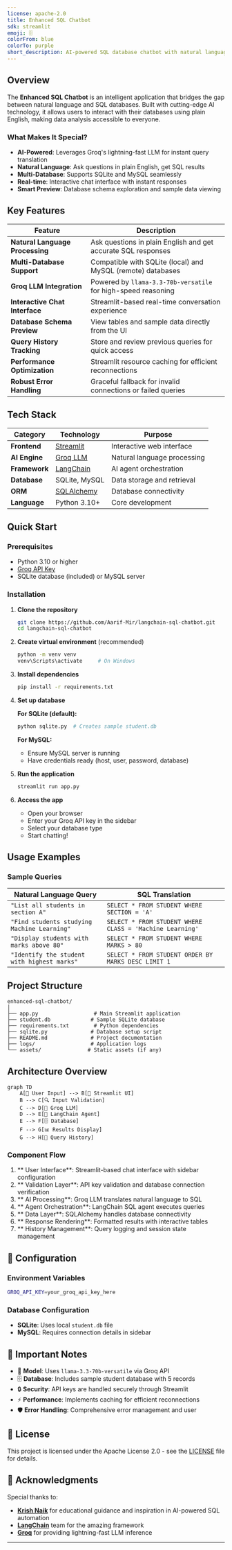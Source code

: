 ```yaml
---
license: apache-2.0
title: Enhanced SQL Chatbot
sdk: streamlit
emoji: 🗄️
colorFrom: blue
colorTo: purple
short_description: AI-powered SQL database chatbot with natural language interface
---
```



## Overview

The **Enhanced SQL Chatbot** is an intelligent application that bridges the gap between natural language and SQL databases. Built with cutting-edge AI technology, it allows users to interact with their databases using plain English, making data analysis accessible to everyone.

### What Makes It Special?

- **AI-Powered**: Leverages Groq's lightning-fast LLM for instant query translation
- **Natural Language**: Ask questions in plain English, get SQL results
- **Multi-Database**: Supports SQLite and MySQL seamlessly
- **Real-time**: Interactive chat interface with instant responses
- **Smart Preview**: Database schema exploration and sample data viewing

## Key Features

| Feature | Description |
|---------|-------------|
| **Natural Language Processing** | Ask questions in plain English and get accurate SQL responses |
| **Multi-Database Support** | Compatible with SQLite (local) and MySQL (remote) databases |
| **Groq LLM Integration** | Powered by `llama-3.3-70b-versatile` for high-speed reasoning |
| **Interactive Chat Interface** | Streamlit-based real-time conversation experience |
| **Database Schema Preview** | View tables and sample data directly from the UI |
| **Query History Tracking** | Store and review previous queries for quick access |
| **Performance Optimization** | Streamlit resource caching for efficient reconnections |
| **Robust Error Handling** | Graceful fallback for invalid connections or failed queries |

## Tech Stack

<div align="center">

| Category | Technology | Purpose |
|----------|------------|---------|
| **Frontend** | [Streamlit](https://streamlit.io/) | Interactive web interface |
| **AI Engine** | [Groq LLM](https://groq.com/) | Natural language processing |
| **Framework** | [LangChain](https://langchain.com/) | AI agent orchestration |
| **Database** | SQLite, MySQL | Data storage and retrieval |
| **ORM** | [SQLAlchemy](https://sqlalchemy.org/) | Database connectivity |
| **Language** | Python 3.10+ | Core development |

</div>

## Quick Start

### Prerequisites
- Python 3.10 or higher
- [Groq API Key](https://console.groq.com/)
- SQLite database (included) or MySQL server

### Installation

1. **Clone the repository**
   ```bash
   git clone https://github.com/Aarif-Mir/langchain-sql-chatbot.git
   cd langchain-sql-chatbot
   ```

2. **Create virtual environment** (recommended)
   ```bash
   python -m venv venv
   venv\Scripts\activate     # On Windows
   ```

3. **Install dependencies**
   ```bash
   pip install -r requirements.txt
   ```

4. **Set up database**
   
   **For SQLite (default):**
   ```bash
   python sqlite.py  # Creates sample student.db
   ```
   
   **For MySQL:**
   - Ensure MySQL server is running
   - Have credentials ready (host, user, password, database)

5. **Run the application**
   ```bash
   streamlit run app.py
   ```

6. **Access the app**
   - Open your browser 
   - Enter your Groq API key in the sidebar
   - Select your database type
   - Start chatting!

## Usage Examples

### Sample Queries

| Natural Language Query | SQL Translation |
|------------------------|-----------------|
| `"List all students in section A"` | `SELECT * FROM STUDENT WHERE SECTION = 'A'` |
| `"Find students studying Machine Learning"` | `SELECT * FROM STUDENT WHERE CLASS = 'Machine Learning'` |
| `"Display students with marks above 80"` | `SELECT * FROM STUDENT WHERE MARKS > 80` |
| `"Identify the student with highest marks"` | `SELECT * FROM STUDENT ORDER BY MARKS DESC LIMIT 1` |

## Project Structure

```
enhanced-sql-chatbot/
│
├── app.py                  # Main Streamlit application
├── student.db             # Sample SQLite database
├── requirements.txt        # Python dependencies
├── sqlite.py              # Database setup script
├── README.md              # Project documentation
├── logs/                  # Application logs
└── assets/               # Static assets (if any)
```

## Architecture Overview

```mermaid
graph TD
    A[👤 User Input] --> B[🎨 Streamlit UI]
    B --> C[🔍 Input Validation]
    C --> D[🧠 Groq LLM]
    D --> E[🔗 LangChain Agent]
    E --> F[🗄️ Database]
    F --> G[📊 Results Display]
    G --> H[📜 Query History]
```

### Component Flow

1. ** User Interface**: Streamlit-based chat interface with sidebar configuration
2. ** Validation Layer**: API key validation and database connection verification
3. ** AI Processing**: Groq LLM translates natural language to SQL
4. ** Agent Orchestration**: LangChain SQL agent executes queries
5. ** Data Layer**: SQLAlchemy handles database connectivity
6. ** Response Rendering**: Formatted results with interactive tables
7. ** History Management**: Query logging and session state management

## 🔧 Configuration

### Environment Variables
```bash
GROQ_API_KEY=your_groq_api_key_here
```

### Database Configuration
- **SQLite**: Uses local `student.db` file
- **MySQL**: Requires connection details in sidebar

## 📝 Important Notes

- 🧠 **Model**: Uses `llama-3.3-70b-versatile` via Groq API
- 🗄️ **Database**: Includes sample student database with 5 records
- 🔒 **Security**: API keys are handled securely through Streamlit
- ⚡ **Performance**: Implements caching for efficient reconnections
- 🛡️ **Error Handling**: Comprehensive error management and user 

## 📄 License

This project is licensed under the Apache License 2.0 - see the [LICENSE](LICENSE) file for details.

## 🙏 Acknowledgments

Special thanks to:
- **[Krish Naik](https://github.com/krishnaik06)** for educational guidance and inspiration in AI-powered SQL automation
- **[LangChain](https://langchain.com/)** team for the amazing framework
- **[Groq](https://groq.com/)** for providing lightning-fast LLM inference

---
